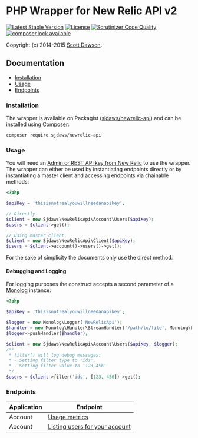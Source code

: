 # PHP Wrapper for New Relic API v2

[![Latest Stable Version](https://poser.pugx.org/sjdaws/newrelic-api/version.png)](https://packagist.org/packages/sjdaws/newrelic-api) [![License](https://poser.pugx.org/sjdaws/newrelic-api/license.png)](https://packagist.org/packages/sjdaws/newrelic-api) [![Scrutinizer Code Quality](https://scrutinizer-ci.com/g/sjdaws/newrelic-api/badges/quality-score.png?b=master)](https://scrutinizer-ci.com/g/sjdaws/newrelic-api/?branch=master) [![composer.lock available](https://poser.pugx.org/sjdaws/newrelic-api/composerlock)](https://packagist.org/packages/sjdaws/newrelic-api)

Copyright (c) 2014-2015 [Scott Dawson](https://github.com/sjdaws).

## Documentation

- [Installation](#installation)
- [Usage](#usage)
- [Endpoints](#endpoints)

### Installation

The wrapper is available on Packagist ([sjdaws/newrelic-api](http://packagist.org/packages/sjdaws/newrelic-api))
and can be installed using [Composer](http://getcomposer.org/):

```bash
composer require sjdaws/newrelic-api
```

### Usage

You will need an [Admin or REST API key from New Relic](https://docs.newrelic.com/docs/apis/rest-api-v2/requirements/new-relic-rest-api-v2-getting-started#api_key) to use the wrapper. The wrapper can either be used by instantiating endpoints directly or by instantiating a master client and accessing endpoints via chainable methods:

```php
<?php

$apiKey = 'thisisnotrealyouwillneedanapikey';

// Directly
$client = new Sjdaws\NewRelicApi\Account\Users($apiKey);
$users = $client->get();

// Using master client
$client = new Sjdaws\NewRelicApi\Client($apiKey);
$users = $client->account()->users()->get();
```

For the sake of simplicity the documents only use the direct method.

#### Debugging and Logging

For logging purposes the construct accepts a second parameter of a [Monolog](https://github.com/Seldaek/monolog) instance:

```php
<?php

$apiKey = 'thisisnotrealyouwillneedanapikey';

$logger = new Monolog\Logger('NewRelicApi');
$handler = new Monolog\Handler\StreamHandler('/path/to/file', Monolog\Logger::DEBUG);
$logger->pushHandler($handler);

$client = new Sjdaws\NewRelicApi\Account\Users($apiKey, $logger);
/**
 * filter() will log debug messages:
 * - Setting filter type to 'ids',
 * - Setting filter value to '123,456'
 */
$users = $client->filter('ids', [123, 456])->get();
```

### Endpoints

|Application|Endpoint|
|---|---|
|Account|[Usage metrics](https://github.com/sjdaws/newrelic-api/blob/master/docs/account/usage.md)|
|Account|[Listing users for your account](https://github.com/sjdaws/newrelic-api/blob/master/docs/account/users.md)|
